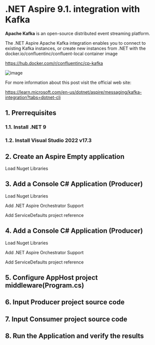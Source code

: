 # .NET Aspire 9.1. integration with Kafka

**Apache Kafka** is an open-source distributed event streaming platform.

The .NET Aspire Apache Kafka integration enables you to connect to existing Kafka instances, or create new instances from .NET with the docker.io/confluentinc/confluent-local container image

https://hub.docker.com/r/confluentinc/cp-kafka

![image](https://github.com/user-attachments/assets/076d83a4-5842-49bc-b6a0-0bb3806dda74)

For more information about this post visit the official web site:

https://learn.microsoft.com/en-us/dotnet/aspire/messaging/kafka-integration?tabs=dotnet-cli

## 1. Prerrequisites

### 1.1. Install .NET 9

### 1.2. Install Visual Studio 2022 v17.3

## 2. Create an Aspire Empty application

Load Nuget Libraries

## 3. Add a Console C# Application (Producer)

Load Nuget Libraries

Add .NET Aspire Orchestrator Support

Add ServiceDefaults project reference


## 4. Add a Console C# Application (Producer)

Load Nuget Libraries

Add .NET Aspire Orchestrator Support

Add ServiceDefaults project reference

## 5. Configure AppHost project middleware(Program.cs)


## 6. Input Producer project source code 


## 7. Input Consumer project source code


## 8. Run the Application and verify the results





